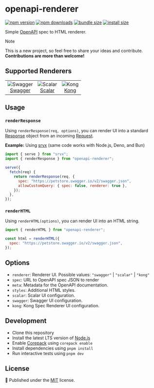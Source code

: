 # openapi-renderer

<!-- automd:badges color=yellow packagephobia bundlejs -->

[![npm version](https://img.shields.io/npm/v/openapi-renderer?color=yellow)](https://npmjs.com/package/openapi-renderer)
[![npm downloads](https://img.shields.io/npm/dm/openapi-renderer?color=yellow)](https://npm.chart.dev/openapi-renderer)
[![bundle size](https://img.shields.io/bundlejs/size/openapi-renderer?color=yellow)](https://bundlejs.com/?q=openapi-renderer)
[![install size](https://badgen.net/packagephobia/install/openapi-renderer?color=yellow)](https://packagephobia.com/result?p=openapi-renderer)

<!-- /automd -->

Simple [OpenAPI](https://www.openapis.org/) spec to HTML renderer.

> [!NOTE]
> This is a new project, so feel free to share your ideas and contribute. **Contributions are more than welcome!**

## Supported Renderers

<div align="center">

<table>
  <tr>
    <td align="center">
      <img src="https://github.com/user-attachments/assets/e88beff0-9cf1-4265-9d24-264b61ba262c" alt="Swagger" />
      <br />
      <a href="https://github.com/swagger-api/swagger-ui">Swagger</a>
    </td>
    <td align="center">
      <img src="https://github.com/user-attachments/assets/2f43f3f0-eb33-40ae-a26c-29a668242a26" alt="Scalar" />
      <br />
      <a href="https://github.com/scalar/scalar">Scalar</a>
    </td>
    <td align="center">
      <img src="https://github.com/user-attachments/assets/11f9f386-ee95-437e-afcf-ced320a1284f" alt="Kong"  />
      <br />
      <a href="https://github.com/Kong/spec-renderer">Kong</a>
    </td>
  </tr>
</table>

</div>

## Usage

### `renderResponse`

Using `renderResponse(req, options)`, you can render UI into a standard [Response](https://developer.mozilla.org/en-US/docs/Web/API/Response) object from an incoming [Request](https://developer.mozilla.org/en-US/docs/Web/API/Request).

**Example:** Using [srvx](https://srvx.h3.dev) (same code works with Node.js, Deno, and Bun)

```js
import { serve } from "srvx";
import { renderResponse } from "openapi-renderer";

serve({
  fetch(req) {
    return renderResponse(req, {
      spec: "https://petstore.swagger.io/v2/swagger.json",
      allowCustomQuery: { spec: false, renderer: true },
    });
  },
});
```

### `renderHTML`

Using `renderHTML(options)`, you can render UI into an HTML string.

```js
import { renderHTML } from "openapi-renderer";

const html = renderHTML({
  spec: "https://petstore.swagger.io/v2/swagger.json",
});
```

## Options

- `renderer`: Renderer UI. Possible values: `"swagger"` | `"scalar"` | `"kong"`
- `spec`: URL to OpenAPI spec JSON to render
- `meta`: Metadata for the OpenAPI documentation.
- `styles`: Additional HTML styles.
- `scalar`: Scalar UI configuration.
- `swagger`: Swagger UI configuration.
- `kong`: Kong Spec Renderer UI configuration.

## Development

- Clone this repository
- Install the latest LTS version of [Node.js](https://nodejs.org/en/)
- Enable [Corepack](https://github.com/nodejs/corepack) using `corepack enable`
- Install dependencies using `pnpm install`
- Run interactive tests using `pnpm dev`

## License

💛 Published under the [MIT](https://github.com/unjs/openapi-renderer/blob/main/LICENSE) license.
